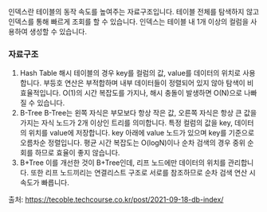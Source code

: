 인덱스란 테이블의 동작 속도를 높여주는 자료구조입니다. 테이블 전체를 탐색하지 않고 인덱스를 통해 빠르게 조회를 할 수 있습니다. 인덱스는 테이블 내 1개 이상의 컬럼을 사용하여 생성할 수 있습니다.
### 자료구조
1. Hash Table
	해시 테이블의 경우 key를 컬럼의 값, value를 데이터의 위치로 사용합니다. 부등호 연산은 부적합하며 내부 데이터들이 정렬되어 있지 않아 탐색이 비효율적입니다. O(1)의 시간 복잡도를 가지나, 해시 충돌이 발생하면 O(N)으로 나빠질 수 있습니다.
2. B-Tree
	B-Tree는 왼쪽 자식은 부모보다 항상 작은 값, 오른쪽 자식은 항상 큰 값을 가지는 자식 노드가 2개 이상인 트리를 의미합니다. 특정 컬럼의 값을 key, 데이터의 위치를 value에 저장합니다. key 아래에 value 노드가 있으며 key를 기준으로 오름차순 정렬입니다. 평균 시간 복잡도는 O(logN)이나 순차 검색의 경우 중위 순회를 하므로 효율이 좋지 않습니다.
3. B+Tree
	이를 개선한 것이 B+Tree인데, 리프 노드에만 데이터의 위치를 관리합니다. 또한 리프 노드끼리는 연결리스트 구조로 서로를 참조하므로 순차 검색 연산 시 속도가 빠릅니다.

출처:
https://tecoble.techcourse.co.kr/post/2021-09-18-db-index/